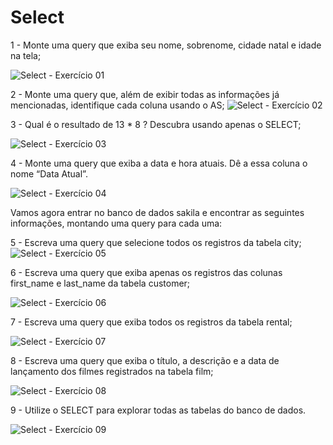 # Select

1 - Monte uma query que exiba seu nome, sobrenome, cidade natal e idade na tela;

![Select - Exercício 01](https://github.com/brunaLoyola/trybe-exercises/assets/51630262/1809e724-5d47-4dd9-847d-405467c3ad88)

2 - Monte uma query que, além de exibir todas as informações já mencionadas, identifique cada coluna usando o AS;
![Select - Exercício 02](https://github.com/brunaLoyola/trybe-exercises/assets/51630262/ed8cfe6c-584d-4838-bd0b-9f900d6ca269)


3 - Qual é o resultado de 13 * 8 ? Descubra usando apenas o SELECT;

![Select - Exercício 03 ](https://github.com/brunaLoyola/trybe-exercises/assets/51630262/d37a4fc1-17b4-4111-9184-29f16f3b8079)

4 - Monte uma query que exiba a data e hora atuais. Dê a essa coluna o nome “Data Atual”.

![Select - Exercício 04](https://github.com/brunaLoyola/trybe-exercises/assets/51630262/1847bb07-f0d4-487f-9d74-91e7f2282567)


Vamos agora entrar no banco de dados sakila e encontrar as seguintes informações, montando uma query para cada uma:

5 - Escreva uma query que selecione todos os registros da tabela city;
![ Select - Exercício 05 ](https://github.com/brunaLoyola/trybe-exercises/assets/51630262/3970b1c4-c725-4a32-aef2-b9c15b27af97)



6 - Escreva uma query que exiba apenas os registros das colunas first_name e last_name da tabela customer;

![Select - Exercício 06](https://github.com/brunaLoyola/trybe-exercises/assets/51630262/d704aed7-e69a-4192-81e4-e8e73adc2f81)


7 - Escreva uma query que exiba todos os registros da tabela rental;

![Select - Exercício 07](https://github.com/brunaLoyola/trybe-exercises/assets/51630262/14f51ae5-541f-4d37-91f5-f39b5dd609f9)

8 - Escreva uma query que exiba o título, a descrição e a data de lançamento dos filmes registrados na tabela film;

![Select - Exercício 08](https://github.com/brunaLoyola/trybe-exercises/assets/51630262/f7012980-79db-4d35-82f7-06f2eb5b26db)


9 - Utilize o SELECT para explorar todas as tabelas do banco de dados.

![Select - Exercício 09](https://github.com/brunaLoyola/trybe-exercises/assets/51630262/4deb3d07-7023-42d4-8fbd-dbe610cb4b4b)
